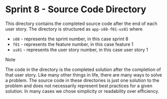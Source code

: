 # Sprint 8 - Source Code Directory
This directory contains the completed source code after the end of each user story.    The directory is structured as `app-s08-f01-us01` where
- `s08` - represents the sprint number, in this case sprint 8
- `f01` - represents the feature number, in this case feature 1
- `us01` - represents the user story number, in this case user story 1

> [!NOTE]
> The code in the directory is the completed solution after the completion of that user story.  Like many other things in life, there are many ways to solve a problem.   The source code in these directories is just one solution to the problem and does not necessarily represent best practices for a given solution.  In many cases we chose simplicity or readability over efficiency.  